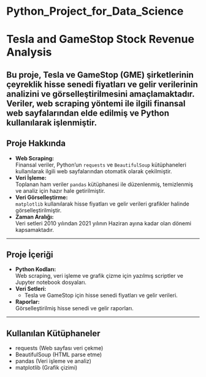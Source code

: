 # Python_Project_for_Data_Science
# Tesla and GameStop Stock Revenue Analysis

Bu proje, Tesla ve GameStop (GME) şirketlerinin çeyreklik hisse senedi fiyatları ve gelir verilerinin analizini ve görselleştirilmesini amaçlamaktadır. Veriler, web scraping yöntemi ile ilgili finansal web sayfalarından elde edilmiş ve Python kullanılarak işlenmiştir.
---
## Proje Hakkında
- **Web Scraping:**  
  Finansal veriler, Python’un `requests` ve `BeautifulSoup` kütüphaneleri kullanılarak ilgili web sayfalarından otomatik olarak çekilmiştir.  
- **Veri İşleme:**  
  Toplanan ham veriler `pandas` kütüphanesi ile düzenlenmiş, temizlenmiş ve analiz için hazır hale getirilmiştir.  
- **Veri Görselleştirme:**  
  `matplotlib` kullanılarak hisse fiyatları ve gelir verileri grafikler halinde görselleştirilmiştir.  
- **Zaman Aralığı:**  
  Veri setleri 2010 yılından 2021 yılının Haziran ayına kadar olan dönemi kapsamaktadır.

---
## Proje İçeriği
- **Python Kodları:**  
  Web scraping, veri işleme ve grafik çizme için yazılmış scriptler ve Jupyter notebook dosyaları.  
- **Veri Setleri:**  
  - Tesla ve GameStop için hisse senedi fiyatları ve gelir verileri.  
- **Raporlar:**  
  Görselleştirilmiş hisse senedi ve gelir raporları.

---
## Kullanılan Kütüphaneler
- requests (Web sayfası veri çekme)  
- BeautifulSoup (HTML parse etme)  
- pandas (Veri işleme ve analiz)  
- matplotlib (Grafik çizimi)
